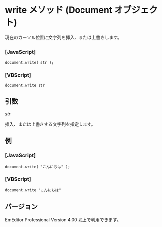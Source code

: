 # write メソッド (Document オブジェクト)

現在のカーソル位置に文字列を挿入、または上書きします。

## 

### \[JavaScript\]

```
document.write( str );
```

### \[VBScript\]

```
document.write str
```

## 引数

_str_

挿入、または上書きする文字列を指定します。

## 例

### \[JavaScript\]

```
document.write( "こんにちは" );
```

### \[VBScript\]

```
document.write "こんにちは"
```

## バージョン

EmEditor Professional Version 4.00 以上で利用できます。
